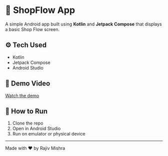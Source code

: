 # 🛒 ShopFlow App

A simple Android app built using **Kotlin** and **Jetpack Compose** that displays a basic Shop Flow screen.

## ⚙️ Tech Used
- Kotlin
- Jetpack Compose
- Android Studio

## 🎥 Demo Video
[Watch the demo](ShopFlowDemo.mp4)

## 🚀 How to Run
1. Clone the repo
2. Open in Android Studio
3. Run on emulator or physical device

---

Made with ❤️ by Rajiv Mishra
